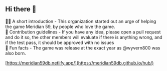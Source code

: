 ## Hi there 👋


🙋‍♀️ A short introduction - This organization started out an urge of helping the game Meridian 59, by people who love the game.  
🌈 Contribution guidelines - If you have any idea, please open a pull request and do it so, the other members will evaluate if there is anything wrong, and if the test pass, it should be approved with no issues  
🍿 Fun facts - The game was release at the exact year as @wyvern800 was also born.  

[https://meridian59db.netlify.app/](https://meridian59db.github.io/hub/)
